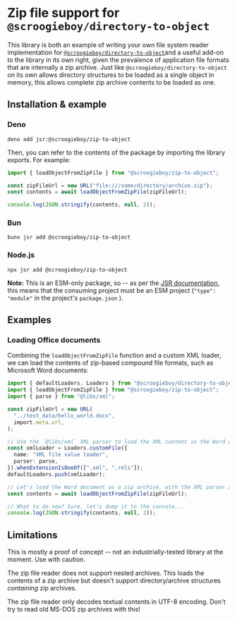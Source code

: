 # Zip file support for `@scroogieboy/directory-to-object`

This library is both an example of writing your own file system reader
implementation for
[`@scroogieboy/directory-to-object`](https://jsr.io/@scroogieboy/directory-to-object)and
a useful add-on to the library in its own right, given the prevalence of
application file formats that are internally a zip archive. Just like
`@scroogieboy/directory-to-object` on its own allows directory structures to be
loaded as a single object in memory, this allows complete zip archive contents
to be loaded as one.

## Installation & example

### Deno

```
deno add jsr:@scroogieboy/zip-to-object
```

Then, you can refer to the contents of the package by importing the library
exports. For example:

```typescript
import { loadObjectFromZipFile } from "@scroogieboy/zip-to-object";

const zipFileUrl = new URL("file:///some/directory/archive.zip");
const contents = await loadObjectFromZipFile(zipFileUrl);

console.log(JSON.stringify(contents, null, 2));
```

### Bun

```
bunx jsr add @scroogieboy/zip-to-object
```

### Node.js

```
npx jsr add @scroogieboy/zip-to-object
```

**Note:** This is an ESM-only package, so -- as per the
[JSR documentation](https://jsr.io/docs/with/node), this means that the
consuming project must be an ESM project (`"type": "module"` in the project's
`package.json` ).

## Examples

### Loading Office documents

Combining the `loadObjectFromZipFile` function and a custom XML loader, we can
load the contents of zip-based compound file formats, such as Microsoft Word
documents:

```typescript
import { defaultLoaders, Loaders } from "@scroogieboy/directory-to-object";
import { loadObjectFromZipFile } from "@scroogieboy/zip-to-object";
import { parse } from "@libs/xml";

const zipFileUrl = new URL(
  "../test_data/hello_world.docx",
  import.meta.url,
);

// Use the `@libs/xml` XML parser to load the XML content in the Word document.
const xmlLoader = Loaders.customFile({
  name: "XML file value loader",
  parser: parse,
}).whenExtensionIsOneOf([".xml", ".rels"]);
defaultLoaders.push(xmlLoader);

// Let's load the Word document as a zip archive, with the XML parser as part of the default loaders.
const contents = await loadObjectFromZipFile(zipFileUrl);

// What to do now? Sure, let's dump it to the console...
console.log(JSON.stringify(contents, null, 2));
```

## Limitations

This is mostly a proof of concept -- not an industrially-tested library at the
moment. Use with caution.

The zip file reader does not support nested archives. This loads the contents of
a zip archive but doesn't support directory/archive structures _containing_ zip
archives.

The zip file reader only decodes textual contents in UTF-8 encoding. Don't try
to read old MS-DOS zip archives with this!
